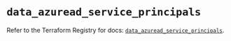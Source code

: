 # `data_azuread_service_principals`

Refer to the Terraform Registry for docs: [`data_azuread_service_principals`](https://registry.terraform.io/providers/hashicorp/azuread/2.48.0/docs/data-sources/service_principals).
